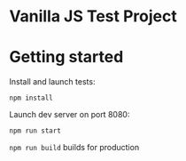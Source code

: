 # Vanilla JS Test Project

# Getting started

Install and launch tests:

```
npm install
```

Launch dev server on port 8080:

```
npm run start
```

`npm run build` builds for production
